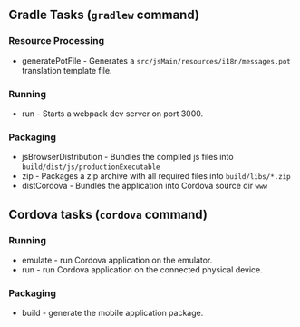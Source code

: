 ## Gradle Tasks (`gradlew` command)

### Resource Processing
* generatePotFile - Generates a `src/jsMain/resources/i18n/messages.pot` translation template file.
### Running
* run - Starts a webpack dev server on port 3000.
### Packaging
* jsBrowserDistribution - Bundles the compiled js files into `build/dist/js/productionExecutable`
* zip - Packages a zip archive with all required files into `build/libs/*.zip`
* distCordova - Bundles the application into Cordova source dir `www`

## Cordova tasks (`cordova` command)
### Running
* emulate - run Cordova application on the emulator.
* run - run Cordova application on the connected physical device.
### Packaging
* build - generate the mobile application package.
